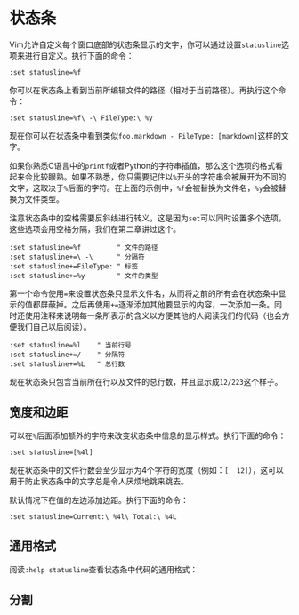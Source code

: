 
状态条
============

Vim允许自定义每个窗口底部的状态条显示的文字，你可以通过设置`statusline`选项来进行自定义。执行下面的命令：

    :set statusline=%f

你可以在状态条上看到当前所编辑文件的路径（相对于当前路径）。再执行这个命令：

    :set statusline=%f\ -\ FileType:\ %y

现在你可以在状态条中看到类似`foo.markdown - FileType: [markdown]`这样的文字。

如果你熟悉C语言中的`printf`或者Python的字符串插值，那么这个选项的格式看起来会比较眼熟。如果不熟悉，你只需要记住以`%`开头的字符串会被展开为不同的文字，这取决于`%`后面的字符。在上面的示例中，`%f`会被替换为文件名，`%y`会被替换为文件类型。

注意状态条中的空格需要反斜线进行转义，这是因为`set`可以同时设置多个选项，这些选项会用空格分隔，我们在第二章讲过这个。

    :set statusline=%f         " 文件的路径
    :set statusline+=\ -\      " 分隔符
    :set statusline+=FileType: " 标签
    :set statusline+=%y        " 文件的类型

第一个命令使用`=`来设置状态条只显示文件名，从而将之前的所有会在状态条中显示的值都屏蔽掉。之后再使用`+=`逐渐添加其他要显示的内容，一次添加一条。同时还使用注释来说明每一条所表示的含义以方便其他的人阅读我们的代码（也会方便我们自己以后阅读）。

    :set statusline=%l    " 当前行号
    :set statusline+=/    " 分隔符
    :set statusline+=%L   " 总行数

现在状态条只包含当前所在行以及文件的总行数，并且显示成`12/223`这个样子。

宽度和边距
-----------------

可以在`%`后面添加额外的字符来改变状态条中信息的显示样式。执行下面的命令：

    :set statusline=[%4l]

现在状态条中的文件行数会至少显示为4个字符的宽度（例如：`[  12]`），这可以用于防止状态条中的文字总是令人厌烦地跳来跳去。

默认情况下在值的左边添加边距。执行下面的命令：

    :set statusline=Current:\ %4l\ Total:\ %4L

通用格式
--------------

阅读`:help statusline`查看状态条中代码的通用格式：

分割
---------

